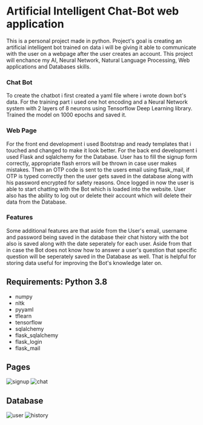 # Artificial Intelligent Chat-Bot web application
This is a personal project made in python. Project's goal is creating an artificial intelligent bot trained on data i will be giving it able to communicate with the user on a webpage after the user creates an account. This project will enchance my AI, Neural Network, Natural Language Processing, Web applications and Databases skills.

### Chat Bot
To create the chatbot i first created a yaml file where i wrote down bot's data. For the training part i used one hot encoding and a Neural Network system with 2 layers of 8 neurons using Tensorflow Deep Learning library. Trained the model on 1000 epochs and saved it.

### Web Page
For the front end development i used Bootstrap and ready templates that i touched and changed to make it look better. For the back end development i used Flask and sqlalchemy for the Database. User has to fill the signup form correctly, appropriate flash errors will be thrown in case user makes mistakes. Then an OTP code is sent to the users email using flask_mail, if OTP is typed correctly then the user gets saved in the database along with his password encrypted for safety reasons. Once logged in now the user is able to start chatting with the Bot which is loaded into the website. User also has the ability to log out or delete their account which will delete their data from the Database.

### Features
Some additional features are that aside from the User's email, username and password being saved in the database their chat history with the bot also is saved along with the date seperately for each user. Aside from that in case the Bot does not know how to answer a user's question that specific question will be seperately saved in the Database as well. That is helpful for storing data useful for improving the Bot's knowledge later on.

## Requirements: Python 3.8
- numpy
- nltk
- pyyaml
- tflearn
- tensorflow
- sqlalchemy
- flask_sqlalchemy
- flask_login
- flask_mail

## Pages <br />
![signup](https://user-images.githubusercontent.com/75722160/218892670-d2f136e7-af9a-4d2d-8921-76cd87c4b3e8.png)
![chat](https://user-images.githubusercontent.com/75722160/218892679-58c6e398-e9ec-4195-9fe9-16c7933a861f.png)
## Database <br />
![user](https://user-images.githubusercontent.com/75722160/218892699-1b6fc29b-43f8-4cb0-8da8-c63a9042191b.png)
![history](https://user-images.githubusercontent.com/75722160/218892703-3d465300-0059-4611-bfa0-5aff496c01cd.png)
